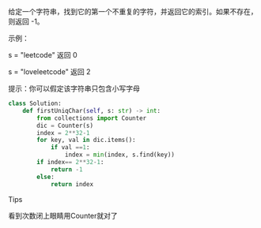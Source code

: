 给定一个字符串，找到它的第一个不重复的字符，并返回它的索引。如果不存在，则返回 -1。

 

示例：

s = "leetcode"
返回 0

s = "loveleetcode"
返回 2

 

提示：你可以假定该字符串只包含小写字母

```python
class Solution:
    def firstUniqChar(self, s: str) -> int:
        from collections import Counter 
        dic = Counter(s)
        index = 2**32-1
        for key, val in dic.items():
            if val ==1:
                index = min(index, s.find(key))
        if index== 2**32-1:
            return -1
        else:
            return index 
```



Tips

看到次数闭上眼睛用Counter就对了